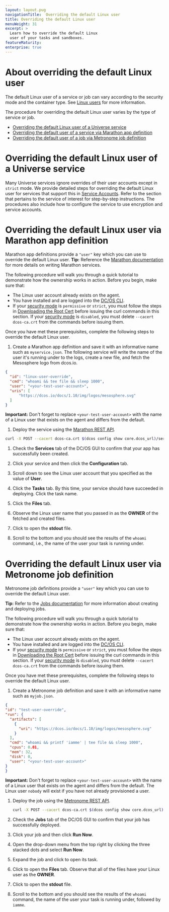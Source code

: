 ```yaml
---
layout: layout.pug
navigationTitle:  Overriding the default Linux user
title: Overriding the default Linux user
menuWeight: 31
excerpt: >
  Learn how to override the default Linux
  user of your tasks and sandboxes.
featureMaturity:
enterprise: true
---
```



# About overriding the default Linux user

The default Linux user of a service or job can vary according to the security mode and the container type. See [Linux users](/1.10/security/ent/#linux-users) for more information.

The procedure for overriding the default Linux user varies by the type of service or job.

- [Overriding the default Linux user of a Universe service](#universe)
- [Overriding the default user of a service via Marathon app definition](#marathon-app-def)
- [Overriding the default user of a job via Metronome job definition](#metronome-job-def)

# <a name="universe"></a>Overriding the default Linux user of a Universe service

Many Universe services ignore overrides of their user accounts except in `strict` mode. We provide detailed steps for overriding the default Linux user for services that support this in [Service Accounts](/1.10/security/ent/service-auth/). Refer to the section that pertains to the service of interest for step-by-step instructions. The procedures also include how to configure the service to use encryption and service accounts.  


# <a name="marathon-app-def"></a>Overriding the default Linux user via Marathon app definition

Marathon app definitions provide a `"user"` key which you can use to override the default Linux user. **Tip:** Reference the [Marathon documentation](/1.10/deploying-services/creating-services/) for more details on writing Marathon services.

The following procedure will walk you through a quick tutorial to demonstrate how the ownership works in action. Before you begin, make sure that:

- The Linux user account already exists on the agent.
- You have installed and are logged into the [DC/OS CLI](/1.10/cli/).
- If your [security mode](/1.10/security/ent/#security-modes) is `permissive` or `strict`, you must follow the steps in [Downloading the Root Cert](/1.10/networking/tls-ssl/#get-dcos-cert) before issuing the curl commands in this section. If your [security mode](/1.10/security/ent/#security-modes) is `disabled`, you must delete `--cacert dcos-ca.crt` from the commands before issuing them.

Once you have met these prerequisites, complete the following steps to override the default Linux user. 

1. Create a Marathon app definition and save it with an informative name such as `myservice.json`. The following service will write the name of the user it's running under to the logs, create a new file, and fetch the Mesosphere logo from dcos.io.

  ```json
  {
    "id": "linux-user-override",
    "cmd": "whoami && tee file && sleep 1000",
    "user": "<your-test-user-account>",
    "uris": [
        "https://dcos.io/docs/1.10/img/logos/mesosphere.svg"
    ]
  }
  ```
  **Important:** Don't forget to replace `<your-test-user-account>` with the name of a Linux user that exists on the agent and differs from the default.

1. Deploy the service using the [Marathon REST API](/1.10/deploying-services/marathon-api/).

  ```bash
curl -X POST --cacert dcos-ca.crt $(dcos config show core.dcos_url)/service/marathon/v2/apps -d @myservice.json -H "Content-type: application/json" -H "Authorization: token=$(dcos config show core.dcos_acs_token)"
  ```


1. Check the **Services** tab of the DC/OS GUI to confirm that your app has successfully been created.

1. Click your service and then click the **Configuration** tab.

1. Scroll down to see the Linux user account that you specified as the value of **User**.

1. Click the **Tasks** tab. By this time, your service should have succeeded in deploying. Click the task name.

1. Click the **Files** tab.

1. Observe the Linux user name that you passed in as the **OWNER** of the fetched and created files.

1. Click to open the **stdout** file.

1. Scroll to the bottom and you should see the results of the `whoami` command, i.e., the name of the user your task is running under.

# <a name="metronome-job-def"></a>Overriding the default Linux user via Metronome job definition

Metronome job definitions provide a `"user"` key which you can use to override the default Linux user. 

**Tip:** Refer to the [Jobs documentation](/1.10/deploying-jobs/quickstart/) for more information about creating and deploying jobs.

The following procedure will walk you through a quick tutorial to demonstrate how the ownership works in action. Before you begin, make sure that:

- The Linux user account already exists on the agent.
- You have installed and are logged into the [DC/OS CLI](/1.10/cli/).
- If your [security mode](/1.10/security/ent/#security-modes) is `permissive` or `strict`, you must follow the steps in [Downloading the Root Cert](/1.10/networking/tls-ssl/#get-dcos-cert) before issuing the curl commands in this section. If your [security mode](/1.10/security/ent/#security-modes) is `disabled`, you must delete `--cacert dcos-ca.crt` from the commands before issuing them.

Once you have met these prerequisites, complete the following steps to override the default Linux user. 


1. Create a Metronome job definition and save it with an informative name such as `myjob.json`.

  ```json
{ 
  "id": "test-user-override",
  "run": {
    "artifacts": [
      {
        "uri": "https://dcos.io/docs/1.10/img/logos/mesosphere.svg"
      }
    ],
    "cmd": "whoami && printf 'iamme' | tee file && sleep 1000",
    "cpus": 0.01,
    "mem": 32,
    "disk": 0,
    "user": "<your-test-user-account>"
  }
}
  ```
  **Important:** Don't forget to replace `<your-test-user-account>` with the name of a Linux user that exists on the agent and differs from the default. The Linux user `nobody` will exist if you have not already provisioned a user.

1. Deploy the job using the [Metronome REST API](https://dcos.github.io/metronome/docs/generated/api.html).

   ```bash
   curl -X POST --cacert dcos-ca.crt $(dcos config show core.dcos_url)/service/metronome/v1/jobs -d @myjob.json -H "Content-type: application/json" -H "Authorization: token=$(dcos config show core.dcos_acs_token)"
   ```

1. Check the **Jobs** tab of the DC/OS GUI to confirm that your job has successfully deployed.

1. Click your job and then click **Run Now**.

1. Open the drop-down menu from the top right by clicking the three stacked dots and select **Run Now**.

1. Expand the job and click to open its task.

1. Click to open the **Files** tab. Observe that all of the files have your Linux user as the **OWNER**.

1. Click to open the **stdout** file.

1. Scroll to the bottom and you should see the results of the `whoami` command, the name of the user your task is running under, followed by `iamme`.